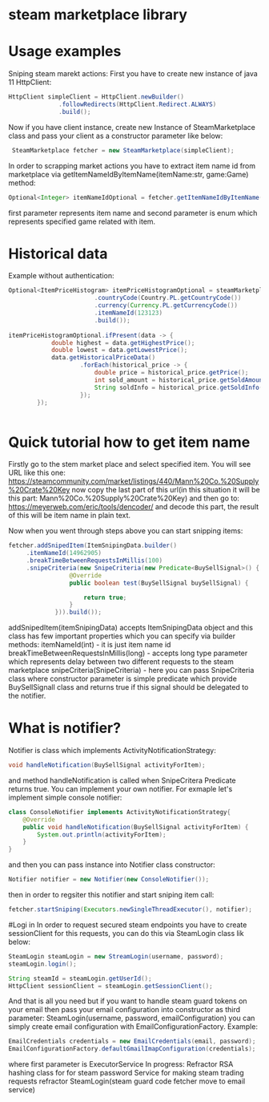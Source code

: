 # steam marketplace library

# Usage examples

Sniping steam marekt actions:
  First you have to create new instance of java 11 HttpClient:
  ```java 
 HttpClient simpleClient = HttpClient.newBuilder()
                .followRedirects(HttpClient.Redirect.ALWAYS)
                .build();
  ```
  Now if you have client instance, create new Instance of SteamMarketplace class and pass your client as a constructor parameter like below:
 ```java 
  SteamMarketplace fetcher = new SteamMarketplace(simpleClient);
 ```
 In order to scrapping market actions you have to extract item name id from marketplace via getItemNameIdByItemName(itemName:str, game:Game) method:
  ```java 
 Optional<Integer> itemNameIdOptional = fetcher.getItemNameIdByItemName("Mann Co. Supply Crate Key", Game.COUNTER_STRIKE);
  ```
  first parameter represents item name and second parameter is enum which represents specified game related with item.
  
  # Historical data
  Example without authentication:
```java 
Optional<ItemPriceHistogram> itemPriceHistogramOptional = steamMarketplace.getItemPriceHistogram(RequestObject.builder()
                        .countryCode(Country.PL.getCountryCode())
                        .currency(Currency.PL.getCurrencyCode())
                        .itemNameId(123123)
                        .build());
                        
itemPriceHistogramOptional.ifPresent(data -> {
            double highest = data.getHighestPrice();
            double lowest = data.getLowestPrice();
            data.getHistoricalPriceData()
                    .forEach(historical_price -> {
                        double price = historical_price.getPrice();
                        int sold_amount = historical_price.getSoldAmount();
                        String soldInfo = historical_price.getSoldInfo();
                    });
        });
  
```
  # Quick tutorial how to get item name
  Firstly go to the stem market place and select specified item. You will see URL like this one: 
  https://steamcommunity.com/market/listings/440/Mann%20Co.%20Supply%20Crate%20Key
  now copy the last part of this url(in this situation it will be this part: Mann%20Co.%20Supply%20Crate%20Key)
  and then go to: https://meyerweb.com/eric/tools/dencoder/ and decode this part, the result of this will be item name in plain text.
  
  Now when you went through steps above you can start snipping items:
   ```java 
fetcher.addSnipedItem(ItemSnipingData.builder()
        .itemNameId(14962905)
        .breakTimeBetweenRequestsInMillis(100)
        .snipeCriteria(new SnipeCriteria(new Predicate<BuySellSignal>() {
                    @Override
                    public boolean test(BuySellSignal buySellSignal) {

                        return true;
                    }
                })).build());
```
addSnipedItem(itemSnipingData) accepts ItemSnipingData object and this class has few important properties which you can specify via builder methods:
itemNameId(int) - it is just item name id
breakTimeBetweenRequestsInMillis(long) - accepts long type parameter which represents delay between two different requests to the steam marketplace
snipeCriteria(SnipeCriteria) - here you can pass SnipeCriteria class where constructor parameter is simple predicate which provide BuySellSignall class 
and returns true if this signal should be delegated to the notifier. 
# What is notifier?
Notifier is class which implements ActivityNotificationStrategy:
 ```java 
void handleNotification(BuySellSignal activityForItem);
  ```
 and method handleNotification is called when SnipeCritera Predicate returns true. You can implement your own notifier. For exmaple let's implement simple
 console notifier:
  ```java 
class ConsoleNotifier implements ActivityNotificationStrategy{
      @Override
      public void handleNotification(BuySellSignal activityForItem) {
          System.out.println(activityForItem);
      }
}
```
and then you can pass instance into Notifier class constructor:
```java 
Notifier notifier = new Notifier(new ConsoleNotifier());
```
then in order to regsiter this notifier and start sniping item call:
```java 
fetcher.startSniping(Executors.newSingleThreadExecutor(), notifier);
```
#Logi in
In order to request secured steam endpoints you have to create sessionClient for this requests, you can do this via SteamLogin class lik below:
```java
SteamLogin steamLogin = new StreamLogin(username, password);
steamLogin.login();

String steamId = steamLogin.getUserId();
HttpClient sessionClient = steamLogin.getSessionClient();
```
And that is all you need but if you want to handle steam guard tokens on your email then pass your email configuration into constructor as third parameter:
SteamLogin(username, password, emailConfiguration)
you can simply create email configuration with EmailConfigurationFactory. 
Example:
```java
EmailCredentials credentials = new EmailCredentials(email, password);
EmailConfigurationFactory.defaultGmailImapConfiguration(credentials);
```
where first parameter is ExecutorService
In progress:
  Refractor RSA hashing class for for steam password
  Service for making steam trading requests
  refractor SteamLogin(steam guard code fetcher move to email service)
